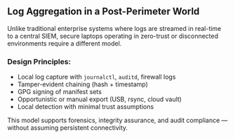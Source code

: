 ## Log Aggregation in a Post-Perimeter World

Unlike traditional enterprise systems where logs are streamed in real-time to a central SIEM, secure laptops operating in zero-trust or disconnected environments require a different model.

### Design Principles:
- Local log capture with `journalctl`, `auditd`, firewall logs
- Tamper-evident chaining (hash + timestamp)
- GPG signing of manifest sets
- Opportunistic or manual export (USB, rsync, cloud vault)
- Local detection with minimal trust assumptions

This model supports forensics, integrity assurance, and audit compliance — without assuming persistent connectivity.
